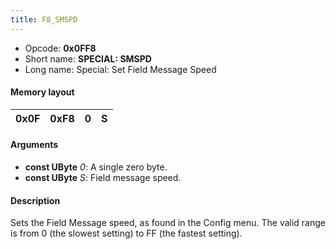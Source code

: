 ```yaml
---
title: F8_SMSPD
---
```


- Opcode: **0x0FF8**
- Short name: **SPECIAL: SMSPD**
- Long name: Special: Set Field Message Speed

#### Memory layout

| 0x0F | 0xF8 | 0   | S   |
|------|------|-----|-----|

#### Arguments

- **const UByte** *0*: A single zero byte.
- **const UByte** *S*: Field message speed.

#### Description

Sets the Field Message speed, as found in the Config menu. The valid range is from 0 (the slowest setting) to FF (the fastest setting).
